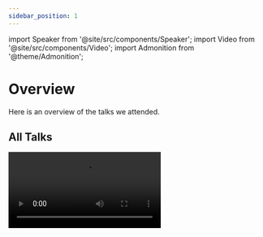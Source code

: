 ```yaml
---
sidebar_position: 1
---
```


import Speaker from '@site/src/components/Speaker';
import Video from '@site/src/components/Video';
import Admonition from '@theme/Admonition';

# Overview

Here is an overview of the talks we attended.

## All Talks

<Video src="https://www.youtube.com/embed/videoseries?list=PLbHJudTY1K0cOM1jfOsQLYPTLxQf1Ui1C" />

## Highlights

### Day One

<Admonition type="danger" title={<a href="/docs/day-one/keynote-eileen">Opening Keynote: The Magic of Rails</a>}>
  <Speaker
    name='Eileen M. Uchitelle'
    position='Rails Core Team | Senior Staff Engineer @ Shopify'
    imageUrl='https://sessionize.com/image/0603-400o400o2-DcZeRc1f5jggZXcKhQkdBt.png'
  />
</Admonition>

<Admonition type="danger" icon="" title={<a href="/docs/day-one/accessible">Accessible by Default</a>}>
  <Speaker
    name='Joel Hawksley'
    position='Staff Engineer at GitHub'
    imageUrl='https://sessionize.com/image/9741-400o400o2-HBQvHkWcun2QZpgLcPHSjA.jpg'
  />
</Admonition>

<Admonition type="danger" title={<a href="/docs/day-one/cake">Rails as a piece of birthday cake</a>}>
  <Speaker
    name='Vladimir Dementyev'
    position='Principal Engineer at Evil Martians'
    imageUrl='https://sessionize.com/image/a7a5-400o400o2-hGDDmXdVCnGBNH5GorY6Zp.jpg'
  />
</Admonition>

<Admonition type="danger" icon="" title={<a href="/docs/day-one/slow">How to Have The Slowest Rails App Ever</a>}>
  <Speaker
    name='Nate Berkopec'
    position="Owner, The Speedshop"
    imageUrl='https://sessionize.com/image/7c4d-400o400o2-d86b11d0-0485-4ec9-8e3a-9ee717f12851.jpg'
  />
</Admonition>

### Day Two

<Admonition type="danger" icon="" title={<a href="/docs/day-two/mentoring">Building a more effective, bidirectional mentor-mentee relationship</a>}>
  <Speaker
    name='Andy Andrea'
    position='Lead Software Developer at Panorama Education'
    imageUrl='https://sessionize.com/image/7814-400o400o2-h259JgDfjtnHptzrfSUQCY.png'
  />
  <Speaker
    name='William Frey'
    position='Software Engineer I @ Beyond Finance'
    imageUrl='https://sessionize.com/image/b406-400o400o2-UHwBetczDef9rVPfH9rTfz.jpeg'
  />
</Admonition>

<Admonition type="danger" icon="" title={<a href="/docs/day-two/capybara">Teaching Capybara Testing - An Illustrated Adventure</a>}>
  <Speaker
    name='Brandon Weaver'
    position='Principal Software Engineer at Gusto'
    imageUrl='https://sessionize.com/image/be1f-400o400o2-SzF1P9Ved83qeNB4WR28Vs.jpeg'
  />
</Admonition>

<Admonition type="danger" title={<a href="/docs/day-two/queries">A custom design pattern for building dynamic ActiveRecord queries</a>}>
  <Speaker
    name='Justin Daniel'
    position='Software Engineer with G2'
    imageUrl='https://sessionize.com/image/97c9-400o400o2-MKkFVK1VvvDFy7KAueKMsY.png'
  />
</Admonition>

<Admonition type="danger" title={<a href="/docs/day-two/microservices">Applying microservices patterns to a modular monolith</a>}>
  <Speaker
    name='Guillermo Aguirre'
    position='Senior Software Engineer @ Rootstrap'
    imageUrl='https://sessionize.com/image/bb86-400o400o2-DRrD2o6Uf4YyEfNDeKAfzY.png'
  />
</Admonition>

### Day Three

<Admonition type="danger" title={<a href="/docs/day-three/modular">Gradually Modularizing your Monolith with Ruby Packs and Packwerk</a>}>
  <Speaker
    name='Alex Evanczuk'
    position='Product Infrastructure and Gradual Modularity Engineer at Gusto'
    imageUrl='https://sessionize.com/image/bc47-400o400o2-RptoU3BoLgRtMRrqfmNozG.jpg'
  />

  <Speaker
    name='Stephan Hagemann'
    position='Leading Product Infrastructure Engineering at Gusto'
    imageUrl='https://sessionize.com/image/aa19-400o400o2-sYhNc8LjRWWcunoZYU1nGJ.jpg'
  />
</Admonition>
